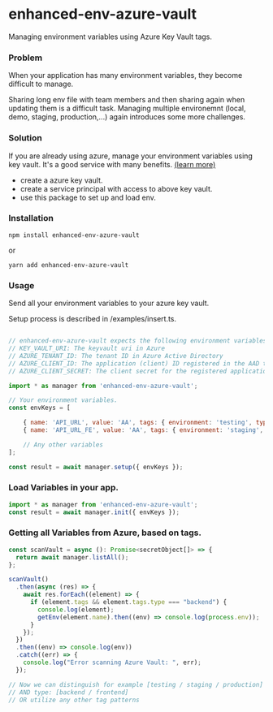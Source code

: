 enhanced-env-azure-vault
========================
Managing environment variables using Azure Key Vault tags.

### Problem
When your application has many environment variables, they 
become difficult to manage. 

Sharing long env file with team members and then sharing again when updating them is a difficult task.
Managing multiple environemnt (local, demo, staging, production,...) again introduces some more challenges.

### Solution
If you are already using azure, manage your environment variables using key vault. It's a good service with many
benefits. [(learn more)](https://azure.microsoft.com/en-us/services/key-vault/)
- create a azure key vault.
- create a service principal with access to above key vault.
- use this package to set up and load env.

### Installation

```npm
npm install enhanced-env-azure-vault
```
or
```yarn
yarn add enhanced-env-azure-vault
```
### Usage
Send all your environment variables to your azure key vault.

Setup process is described in /examples/insert.ts.

```javascript

// enhanced-env-azure-vault expects the following environment variables
// KEY_VAULT_URI: The keyvault uri in Azure
// AZURE_TENANT_ID: The tenant ID in Azure Active Directory
// AZURE_CLIENT_ID: The application (client) ID registered in the AAD tenant
// AZURE_CLIENT_SECRET: The client secret for the registered application

import * as manager from 'enhanced-env-azure-vault';

// Your environment variables.
const envKeys = [

    { name: 'API_URL', value: 'AA', tags: { environment: 'testing', type: 'backend' } },
    { name: 'API_URL_FE', value: 'AA', tags: { environment: 'staging', type: 'frontend' } }

    // Any other variables
];

const result = await manager.setup({ envKeys });

```

### Load Variables in your app.
 
```javascript
import * as manager from 'enhanced-env-azure-vault';
const result = await manager.init({ envKeys });

```
  
### Getting all Variables from Azure, based on tags. 

```javascript
const scanVault = async (): Promise<secretObject[]> => {
  return await manager.listAll();
};

scanVault()
  .then(async (res) => {
    await res.forEach((element) => {
      if (element.tags && element.tags.type === "backend") {
        console.log(element);
        getEnv(element.name).then((env) => console.log(process.env));
      }
    });
  })
  .then((env) => console.log(env))
  .catch((err) => {
    console.log("Error scanning Azure Vault: ", err);
  });

// Now we can distinguish for example [testing / staging / production] environments
// AND type: [backend / frontend]
// OR utilize any other tag patterns 
```